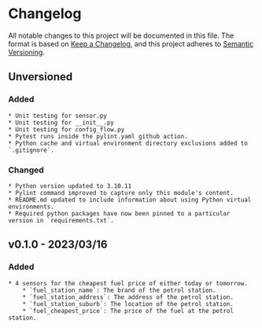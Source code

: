 # Changelog

All notable changes to this project will be documented in this file. The format is based on [Keep a Changelog](https://keepachangelog.com/en/1.0.0/), and this project adheres to [Semantic Versioning](https://semver.org/spec/v2.0.0.html).

## Unversioned
### Added
    * Unit testing for sensor.py
    * Unit testing for __init__.py
    * Unit testing for config_flow.py
    * Pytest runs inside the pylint.yaml github action.
    * Python cache and virtual environment directory exclusions added to `.gitignore`.

### Changed
    * Python version updated to 3.10.11
    * Pylint command improved to capture only this module's content.
    * README.md updated to include information about using Python virtual environments.
    * Required python packages have now been pinned to a particular version in `requirements.txt`.

## v0.1.0 - 2023/03/16
### Added
    * 4 sensors for the cheapest fuel price of either today or tomorrow.
        * `fuel_station_name`: The brand of the petrol station.
        * `fuel_station_address`: The address of the petrol station.
        * `fuel_station_suburb`: The location of the petrol station.
        * `fuel_cheapest_price`: The price of the fuel at the petrol station.
